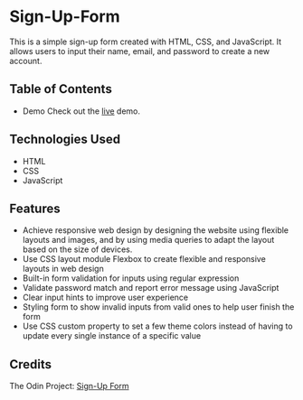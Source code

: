 # Sign-Up-Form
This is a simple sign-up form created with HTML, CSS, and JavaScript. It allows users to input their name, email, and password to create a new account.

## Table of Contents
- Demo
Check out the [live](https://elsiechen.github.io/Sign-Up-Form/
) demo.
## Technologies Used
- HTML
- CSS
- JavaScript
## Features
- Achieve responsive web design by designing the website using flexible layouts and images, and by using media queries to adapt the layout based on the size of devices.
- Use CSS layout module Flexbox to create flexible and responsive layouts in web design
- Built-in form validation for inputs using regular expression
- Validate password match and report error message using JavaScript
- Clear input hints to improve user experience
- Styling form to show invalid inputs from valid ones to help user finish the form
- Use CSS custom property to set a few theme colors instead of having to update every single instance of a specific value
## Credits
The Odin Project: [Sign-Up Form](https://www.theodinproject.com/lessons/node-path-intermediate-html-and-css-sign-up-form)